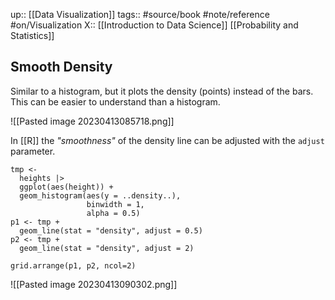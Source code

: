 up:: [[Data Visualization]]
tags:: #source/book #note/reference #on/Visualization 
X:: [[Introduction to Data Science]] [[Probability and Statistics]]

## Smooth Density

Similar to a histogram, but it plots the density (points) instead of the bars. This can be easier to understand than a histogram.

![[Pasted image 20230413085718.png]]

In [[R]] the _"smoothness"_ of the density line can be adjusted with the `adjust` parameter. 

```
tmp <-
  heights |> 
  ggplot(aes(height)) +
  geom_histogram(aes(y = ..density..),
                 binwidth = 1,
                 alpha = 0.5)
p1 <- tmp +
  geom_line(stat = "density", adjust = 0.5)
p2 <- tmp +
  geom_line(stat = "density", adjust = 2)

grid.arrange(p1, p2, ncol=2)
```

![[Pasted image 20230413090302.png]]
